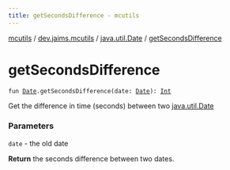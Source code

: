 ```yaml
---
title: getSecondsDifference - mcutils
---
```


[mcutils](../../index.html) / [dev.jaims.mcutils](../index.html) / [java.util.Date](index.html) / [getSecondsDifference](./get-seconds-difference.html)

# getSecondsDifference

`fun `[`Date`](https://docs.oracle.com/javase/6/docs/api/java/util/Date.html)`.getSecondsDifference(date: `[`Date`](https://docs.oracle.com/javase/6/docs/api/java/util/Date.html)`): `[`Int`](https://kotlinlang.org/api/latest/jvm/stdlib/kotlin/-int/index.html)

Get the difference in time (seconds) between two [java.util.Date](https://docs.oracle.com/javase/6/docs/api/java/util/Date.html)

### Parameters

`date` - the old date

**Return**
the seconds difference between two dates.

